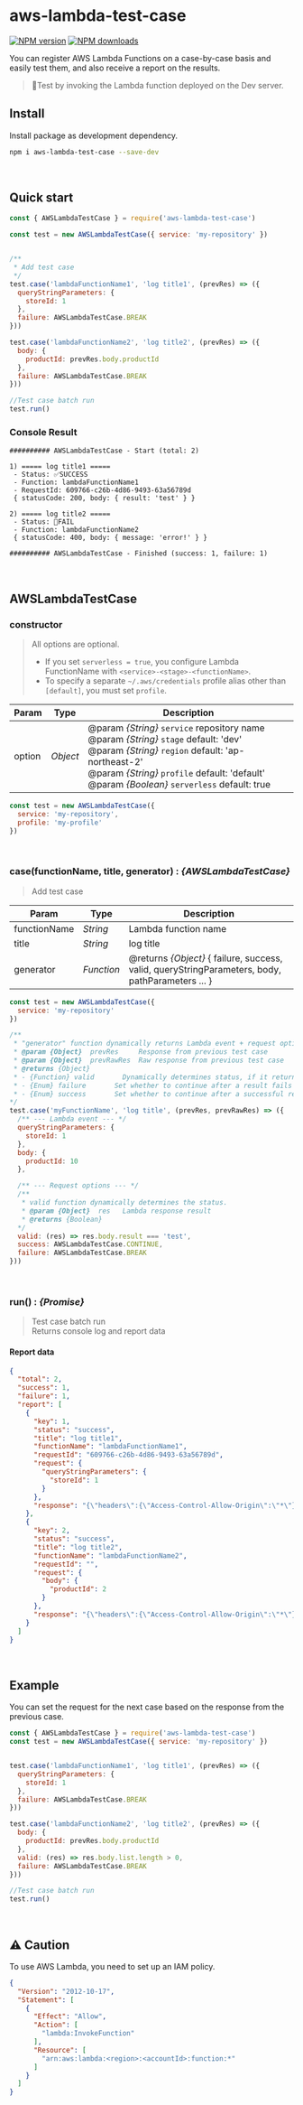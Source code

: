 # aws-lambda-test-case

[![NPM version](https://img.shields.io/npm/v/aws-lambda-test-case.svg)](https://www.npmjs.com/package/aws-lambda-test-case)
[![NPM downloads](https://img.shields.io/npm/dm/aws-lambda-test-case.svg)](https://www.npmjs.com/package/aws-lambda-test-case)

You can register AWS Lambda Functions on a case-by-case basis and easily test them, and also receive a report on the results.
> 🚀Test by invoking the Lambda function deployed on the Dev server.


## Install

Install package as development dependency.

```bash
npm i aws-lambda-test-case --save-dev
```

&nbsp;

## Quick start
```js
const { AWSLambdaTestCase } = require('aws-lambda-test-case')

const test = new AWSLambdaTestCase({ service: 'my-repository' })


/**
 * Add test case
 */
test.case('lambdaFunctionName1', 'log title1', (prevRes) => ({
  queryStringParameters: {
    storeId: 1
  },
  failure: AWSLambdaTestCase.BREAK
}))

test.case('lambdaFunctionName2', 'log title2', (prevRes) => ({
  body: {
    productId: prevRes.body.productId
  },
  failure: AWSLambdaTestCase.BREAK
}))

//Test case batch run
test.run()
```

### Console Result
```
########## AWSLambdaTestCase - Start (total: 2)

1) ===== log title1 =====
 - Status: ✅SUCCESS
 - Function: lambdaFunctionName1
 - RequestId: 609766-c26b-4d86-9493-63a56789d
 { statusCode: 200, body: { result: 'test' } } 
 
2) ===== log title2 =====
 - Status: 🚫FAIL
 - Function: lambdaFunctionName2
 { statusCode: 400, body: { message: 'error!' } } 
 
########## AWSLambdaTestCase - Finished (success: 1, failure: 1)
```

&nbsp;

## AWSLambdaTestCase

### constructor

> All options are optional.  
> - If you set `serverless = true`, you configure Lambda FunctionName with `<service>-<stage>-<functionName>`.   
> - To specify a separate `~/.aws/credentials` profile alias other than `[default]`, you must set `profile`.

| Param | Type | Description |
| --- | --- | --- |
| option | *Object* | @param *{String}* `service`	repository name<br>@param *{String}* `stage`	default: 'dev'<br>@param *{String}* `region`	default: 'ap-northeast-2'<br>@param *{String}* `profile`	default: 'default'<br>@param *{Boolean}* `serverless`	default: true |

```js
const test = new AWSLambdaTestCase({
  service: 'my-repository',
  profile: 'my-profile'
})
```

&nbsp;

### case(functionName, title, generator) : *{AWSLambdaTestCase}*
>  Add test case

| Param | Type | Description |
| --- | --- | --- |
| functionName | *String* | Lambda function name |
| title | *String* | log title |
| generator | *Function* | @returns *{Object}* { failure, success, valid, queryStringParameters, body, pathParameters ... } |

```js
const test = new AWSLambdaTestCase({
  service: 'my-repository'
})

/**
 * "generator" function dynamically returns Lambda event + request option.
 * @param {Object}  prevRes     Response from previous test case
 * @param {Object}  prevRawRes  Raw response from previous test case
 * @returns {Object}
 * - {Function} valid		Dynamically determines status, if it returns true, it is treated as success (Optional)
 * - {Enum}	failure		  Set whether to continue after a result fails (default: AWSLambdaTestCase.CONTINUE)
 * - {Enum}	success		  Set whether to continue after a successful result (defalut: AWSLambdaTestCase.CONTINUE)
*/
test.case('myFunctionName', 'log title', (prevRes, prevRawRes) => ({
  /** --- Lambda event --- */
  queryStringParameters: {
    storeId: 1
  },
  body: {
    productId: 10
  },

  /** --- Request options --- */
  /**
   * valid function dynamically determines the status.
   * @param {Object}  res   Lambda response result
   * @returns {Boolean} 
  */
  valid: (res) => res.body.result === 'test',
  success: AWSLambdaTestCase.CONTINUE,
  failure: AWSLambdaTestCase.BREAK
}))
```

&nbsp;

### run() : *{Promise}*
> Test case batch run   
> Returns console log and report data

#### Report data
```json
{
  "total": 2,
  "success": 1,
  "failure": 1,
  "report": [
    {
      "key": 1,
      "status": "success",
      "title": "log title1",
      "functionName": "lambdaFunctionName1",
      "requestId": "609766-c26b-4d86-9493-63a56789d",
      "request": {
        "queryStringParameters": {
          "storeId": 1
        }
      },
      "response": "{\"headers\":{\"Access-Control-Allow-Origin\":\"*\"},\"statusCode\":200,\"body\":\"{\"result\":\"test\"}\"}"
    },
    {
      "key": 2,
      "status": "success",
      "title": "log title2",
      "functionName": "lambdaFunctionName2",
      "requestId": "",
      "request": {
        "body": {
          "productId": 2
        }
      },
      "response": "{\"headers\":{\"Access-Control-Allow-Origin\":\"*\"},\"statusCode\":400,\"body\":\"{\"message\":\"error!\"}\"}"
    }
  ]
}
```
 
&nbsp;

## Example
You can set the request for the next case based on the response from the previous case.

```js
const { AWSLambdaTestCase } = require('aws-lambda-test-case')
const test = new AWSLambdaTestCase({ service: 'my-repository' })


test.case('lambdaFunctionName1', 'log title1', (prevRes) => ({
  queryStringParameters: {
    storeId: 1
  },
  failure: AWSLambdaTestCase.BREAK
}))

test.case('lambdaFunctionName2', 'log title2', (prevRes) => ({
  body: {
    productId: prevRes.body.productId
  },
  valid: (res) => res.body.list.length > 0,
  failure: AWSLambdaTestCase.BREAK
}))

//Test case batch run
test.run()
```


&nbsp;

## ⚠️ Caution

To use AWS Lambda, you need to set up an IAM policy.   
```json
{
  "Version": "2012-10-17",
  "Statement": [
    {
      "Effect": "Allow",
      "Action": [
        "lambda:InvokeFunction"
      ],
      "Resource": [
        "arn:aws:lambda:<region>:<accountId>:function:*"
      ]
    }
  ]
}
```